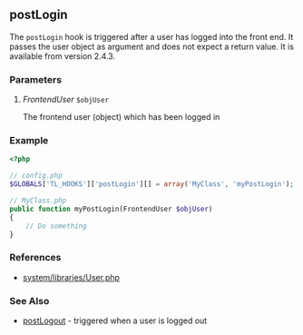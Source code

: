 postLogin
---------

The `postLogin` hook is triggered after a user has logged into the front end. It passes the user object as argument and does not expect a return value. It is available from version 2.4.3.


### Parameters ###

1. *FrontendUser* `$objUser`

	The frontend user (object) which has been logged in


### Example ###

```php
<?php

// config.php
$GLOBALS['TL_HOOKS']['postLogin'][] = array('MyClass', 'myPostLogin');

// MyClass.php
public function myPostLogin(FrontendUser $objUser)
{
    // Do something
}
```


### References ###

- [system/libraries/User.php](https://github.com/contao/core/blob/2.11.7/system/libraries/User.php#L301)


### See Also ###

- [postLogout](postLogout.md) - triggered when a user is logged out
